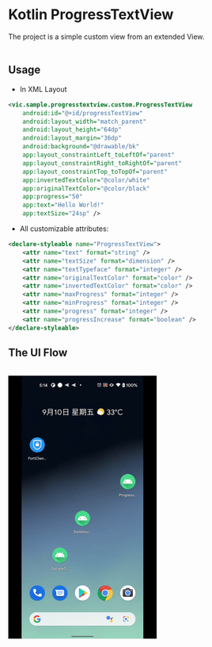 # Kotlin ProgressTextView
The project is a simple custom view from an extended View.
<br><br>
## Usage
- In XML Layout
```xml
<vic.sample.progresstextview.custom.ProgressTextView
    android:id="@+id/progressTextView"
    android:layout_width="match_parent"
    android:layout_height="64dp"
    android:layout_margin="36dp"
    android:background="@drawable/bk"
    app:layout_constraintLeft_toLeftOf="parent"
    app:layout_constraintRight_toRightOf="parent"
    app:layout_constraintTop_toTopOf="parent"
    app:invertedTextColor="@color/white"
    app:originalTextColor="@color/black"
    app:progress="50"
    app:text="Hello World!"
    app:textSize="24sp" />
```
- All customizable attributes:
```xml
<declare-styleable name="ProgressTextView">
    <attr name="text" format="string" />
    <attr name="textSize" format="dimension" />
    <attr name="textTypeface" format="integer" />
    <attr name="originalTextColor" format="color" />
    <attr name="invertedTextColor" format="color" />
    <attr name="maxProgress" format="integer" />
    <attr name="minProgress" format="integer" />
    <attr name="progress" format="integer" />
    <attr name="progressIncrease" format="boolean" />
</declare-styleable>
```
## The UI Flow
<br>
<img src="https://github.com/KeithWang/Kotlin-ProgressTextView/blob/master/pic/flow.gif?raw=true" height="530" width="300" />

